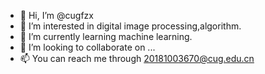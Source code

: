- 👋 Hi, I’m @cugfzx
- 👀 I’m interested in digital image processing,algorithm.
- 🌱 I’m currently learning machine learning.
- 💞️ I’m looking to collaborate on ...
- 📫 You can reach me through 20181003670@cug.edu.cn

<!---
cugfzx/cugfzx is a ✨ special ✨ repository because its `README.md` (this file) appears on your GitHub profile.
You can click the Preview link to take a look at your changes.
--->
